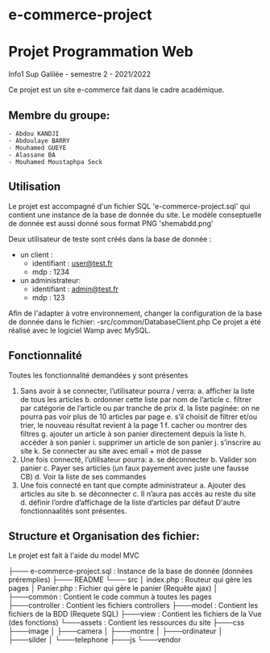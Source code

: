 # e-commerce-project
# Projet Programmation Web

Info1 Sup Galilée - semestre 2 - 2021/2022

Ce projet est un site e-commerce fait dans le cadre académique.


## Membre du groupe:
	- Abdou KANDJI
	- Abdoulaye BARRY
	- Mouhamed GUEYE
	- Alassane BA
	- Mouhamed Moustaphpa Seck



## Utilisation

Le projet est accompagné d'un fichier SQL 'e-commerce-project.sql' qui contient une instance de la base de donnée du site.
Le modèle conseptuelle de donnée est aussi donné sous format PNG 'shemabdd.png'

Deux utilisateur de teste sont créés dans la base de donnée :
- un client :
	- identifiant : user@test.fr
	- mdp : 1234
- un administrateur:
	- identifiant : admin@test.fr
	- mdp : 123

Afin de l'adapter à votre environnement, changer la configuration de la base de donnée dans le fichier:
	-src/common/DatabaseClient.php
Ce projet a été réalisé avec le logiciel Wamp avec MySQL.


## Fonctionnalité
Toutes les fonctionnalité demandées y sont présentes
1. Sans avoir à se connecter, l’utilisateur pourra / verra:
	a. afficher la liste de tous les articles
	b. ordonner cette liste par nom de l’article
	c. filtrer par catégorie de l’article ou par tranche de prix
	d. la liste paginée: on ne pourra pas voir plus de 10 articles par page
	e. s’il choisit de filtrer et/ou trier, le nouveau résultat revient à la page 1
	f. cacher ou montrer des filtres
	g. ajouter un article à son panier directement depuis la liste
	h. accéder à son panier
	i. supprimer un article de son panier
	j. s’inscrire au site
	k. Se connecter au site avec email + mot de passe
2. Une fois connecté, l’utilisateur pourra:
	a. se déconnecter
	b. Valider son panier
	c. Payer ses articles (un faux payement avec juste une fausse CB)
	d. Voir la liste de ses commandes
3. Une fois connecté en tant que compte administrateur
	a. Ajouter des articles au site
	b. se déconnecter
	c. Il n’aura pas accès au reste du site
	d. définir l’ordre d’affichage de la liste d’articles par défaut
D'autre fonctionnaalités sont présentes.



## Structure et Organisation des fichier:

Le projet est fait à l'aide du model MVC

├─── e-commerce-project.sql	: Instance de la base de donnée (données préremplies)
├─── README
└─── src
    │   index.php			: Routeur qui gère les pages
    │   Panier.php		: Fichier qui gère le panier (Requête ajax)
    │
    ├───common                : Contient le code commun à toutes les pages
    ├───controller		: Contient les fichiers controllers
    ├───model			: Contient les fichiers de la BDD (Requete SQL)
    ├───view			: Contient les fichiers de la Vue (des fonctions)
    └───assets			: Contient les ressources du site
        ├───css
        ├───image
        │   ├───camera
        │   ├───montre
        │   ├───ordinateur
        │   ├───silder
        │   └───telephone
        ├───js
        └───vendor